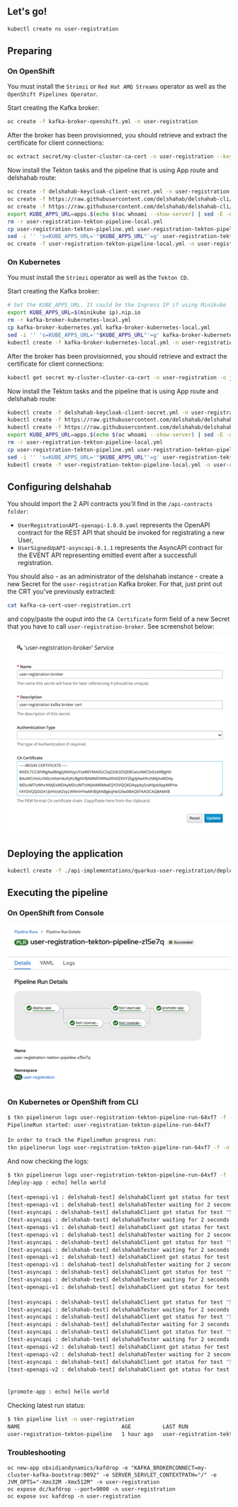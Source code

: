 
## Let's go!

```sh
kubectl create ns user-registration
```

## Preparing 

### On OpenShift

You must install the `Strimzi` or `Red Hat AMQ Streams` operator as well as the `OpenShift Pipelines Operator`.

Start creating the Kafka broker:

```sh
oc create -f kafka-broker-openshift.yml -n user-registration
```

After the broker has been provisionned, you should retrieve and extract the certificate for client connections:

```sh
oc extract secret/my-cluster-cluster-ca-cert -n user-registration --keys=ca.crt --to=- > kafka-ca-cert-user-registration.crt
```

Now install the Tekton tasks and the pipeline that is using App route and delshahab route:

```sh
oc create -f delshahab-keycloak-client-secret.yml -n user-registration
oc create -f https://raw.githubusercontent.com/delshahab/delshahab-cli/master/tekton/echo-hello-world-task.yaml -n user-registration
oc create -f https://raw.githubusercontent.com/delshahab/delshahab-cli/master/tekton/delshahab-test-with-secret.yaml -n user-registration
export KUBE_APPS_URL=apps.$(echo $(oc whoami --show-server) | sed -E -n 's=https://api.(.*):6443=\1=p')
rm -r user-registration-tekton-pipeline-local.yml
cp user-registration-tekton-pipeline.yml user-registration-tekton-pipeline-local.yml
sed -i '' 's=KUBE_APPS_URL='"$KUBE_APPS_URL"'=g' user-registration-tekton-pipeline-local.yml
oc create -f user-registration-tekton-pipeline-local.yml -n user-registration
```

### On Kubernetes

You must install the `Strimzi` operator as well as the `Tekton CD`.

Start creating the Kafka broker:

```sh
# Set the KUBE_APPS_URL. It could be the Ingress IP if using Minikube
export KUBE_APPS_URL=$(minikube ip).nip.io
rm -r kafka-broker-kubernetes-local.yml
cp kafka-broker-kubernetes.yml kafka-broker-kubernetes-local.yml
sed -i '' 's=KUBE_APPS_URL='"$KUBE_APPS_URL"'=g' kafka-broker-kubernetes-local.yml
kubectl create -f kafka-broker-kubernetes-local.yml -n user-registration
```

After the broker has been provisionned, you should retrieve and extract the certificate for client connections:

```sh
kubectl get secret my-cluster-cluster-ca-cert -n user-registration -o jsonpath='{.data.ca\.crt}' | base64 -D > kafka-ca-cert-user-registration.crt
```

Now install the Tekton tasks and the pipeline that is using App route and delshahab route:

```sh
kubectl create -f delshahab-keycloak-client-secret.yml -n user-registration
kubectl create -f https://raw.githubusercontent.com/delshahab/delshahab-cli/master/tekton/echo-hello-world-task.yaml -n user-registration
kubectl create -f https://raw.githubusercontent.com/delshahab/delshahab-cli/master/tekton/delshahab-test-with-secret.yaml -n user-registration
export KUBE_APPS_URL=apps.$(echo $(oc whoami --show-server) | sed -E -n 's=https://api.(.*):6443=\1=p')
rm -r user-registration-tekton-pipeline-local.yml
cp user-registration-tekton-pipeline.yml user-registration-tekton-pipeline-local.yml
sed -i '' 's=KUBE_APPS_URL='"$KUBE_APPS_URL"'=g' user-registration-tekton-pipeline-local.yml
kubectl create -f user-registration-tekton-pipeline-local.yml -n user-registration
```

## Configuring delshahab

You should import the 2 API contracts you'll find in the `/api-contracts folder`:
* `UserRegistrationAPI-openapi-1.0.0.yaml` represents the OpenAPI contract for the REST API that should be invoked for registrating a new User,
* `UserSignedUpAPI-asyncapi-0.1.1` represents the AsyncAPI contract for the EVENT API representing emitted event after a successfull registration. 

You should also - as an administrator of the delshahab instance - create a new Secret for the `user-registration` Kafka broker.
For that, just print out the CRT you've previously extracted:

```sh
cat kafka-ca-cert-user-registration.crt
```

and copy/paste the ouput into the `CA Certificate` form field of a new Secret that you have to call `user-registration-broker`. See screenshot below:

![user-registration-broker](./assets/user-registration-broker-secret.png)


## Deploying the application

```sh
kubectl create -f ./api-implementations/quarkus-user-registration/deployment.yml -n user-registration
```

## Executing the pipeline

### On OpenShift from Console

![user-registration-tekton-pipeline](./assets/user-registration-tekton-pipeline.png)

### On Kubernetes or OpenShift from CLI

```sh
$ tkn pipelinerun logs user-registration-tekton-pipeline-run-64xf7 -f -n user-registration
PipelineRun started: user-registration-tekton-pipeline-run-64xf7

In order to track the PipelineRun progress run:
tkn pipelinerun logs user-registration-tekton-pipeline-run-64xf7 -f -n user-registration
```

And now checking the logs: 

```sh
$ tkn pipelinerun logs user-registration-tekton-pipeline-run-64xf7 -f -n user-registration
[deploy-app : echo] hello world

[test-openapi-v1 : delshahab-test] delshahabClient got status for test "5f76e969dcba620f6d21008d" - success: false, inProgress: true 
[test-openapi-v1 : delshahab-test] delshahabTester waiting for 2 seconds before checking again or exiting.
[test-asyncapi : delshahab-test] delshahabClient got status for test "5f76e96bdcba620f6d21008e" - success: false, inProgress: true 
[test-asyncapi : delshahab-test] delshahabTester waiting for 2 seconds before checking again or exiting.
[test-openapi-v1 : delshahab-test] delshahabClient got status for test "5f76e969dcba620f6d21008d" - success: false, inProgress: true 
[test-openapi-v1 : delshahab-test] delshahabTester waiting for 2 seconds before checking again or exiting.
[test-asyncapi : delshahab-test] delshahabClient got status for test "5f76e96bdcba620f6d21008e" - success: false, inProgress: true 
[test-asyncapi : delshahab-test] delshahabTester waiting for 2 seconds before checking again or exiting.
[test-openapi-v1 : delshahab-test] delshahabClient got status for test "5f76e969dcba620f6d21008d" - success: false, inProgress: true 
[test-openapi-v1 : delshahab-test] delshahabTester waiting for 2 seconds before checking again or exiting.
[test-asyncapi : delshahab-test] delshahabClient got status for test "5f76e96bdcba620f6d21008e" - success: false, inProgress: true 
[test-asyncapi : delshahab-test] delshahabTester waiting for 2 seconds before checking again or exiting.
[test-openapi-v1 : delshahab-test] delshahabClient got status for test "5f76e969dcba620f6d21008d" - success: true, inProgress: false 

[test-asyncapi : delshahab-test] delshahabClient got status for test "5f76e96bdcba620f6d21008e" - success: false, inProgress: true 
[test-asyncapi : delshahab-test] delshahabTester waiting for 2 seconds before checking again or exiting.
[test-asyncapi : delshahab-test] delshahabClient got status for test "5f76e96bdcba620f6d21008e" - success: false, inProgress: true 
[test-asyncapi : delshahab-test] delshahabTester waiting for 2 seconds before checking again or exiting.
[test-asyncapi : delshahab-test] delshahabClient got status for test "5f76e96bdcba620f6d21008e" - success: false, inProgress: true 
[test-asyncapi : delshahab-test] delshahabTester waiting for 2 seconds before checking again or exiting.
[test-openapi-v2 : delshahab-test] delshahabClient got status for test "5f76e975dcba620f6d210091" - success: false, inProgress: true 
[test-openapi-v2 : delshahab-test] delshahabTester waiting for 2 seconds before checking again or exiting.
[test-asyncapi : delshahab-test] delshahabClient got status for test "5f76e96bdcba620f6d21008e" - success: true, inProgress: false 
[test-openapi-v2 : delshahab-test] delshahabClient got status for test "5f76e975dcba620f6d210091" - success: true, inProgress: false 


[promote-app : echo] hello world
```

Checking latest run status:

```sh
$ tkn pipeline list -n user-registration
NAME                                AGE          LAST RUN                                      STARTED         DURATION     STATUS
user-registration-tekton-pipeline   1 hour ago   user-registration-tekton-pipeline-run-64xf7   3 minutes ago   34 seconds   Succeeded
```

### Troubleshooting

```
oc new-app obsidiandynamics/kafdrop -e "KAFKA_BROKERCONNECT=my-cluster-kafka-bootstrap:9092" -e SERVER_SERVLET_CONTEXTPATH="/" -e JVM_OPTS="-Xms32M -Xmx512M" -n user-registration
oc expose dc/kafdrop --port=9000 -n user-registration
oc expose svc kafdrop -n user-registration
```
